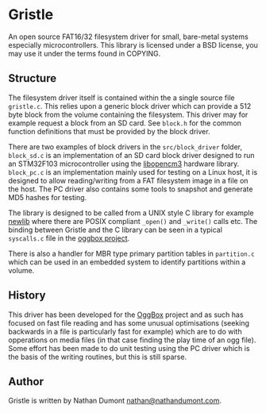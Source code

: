 Gristle
=======

An open source FAT16/32 filesystem driver for small, bare-metal systems especially microcontrollers.
This library is licensed under a BSD license, you may use it under the terms found in COPYING.

Structure
---------

The filesystem driver itself is contained within the a single source file ``gristle.c``.  This
relies upon a generic block driver which can provide a 512 byte block from the volume containing
the filesystem.  This driver may for example request a block from an SD card.  See ``block.h`` for 
the common function definitions that must be provided by the block driver.

There are two examples of block drivers in the ``src/block_driver`` folder, ``block_sd.c`` is an 
implementation of an SD card block driver designed to run an STM32F103 microcontroller using the 
[libopencm3](http://libopencm3.org) hardware library. ``block_pc.c`` is an implementation mainly
used for testing on a Linux host, it is designed to allow reading/writing from a FAT filesystem
image in a file on the host.  The PC driver also contains some tools to snapshot and generate MD5
hashes for testing.

The library is designed to be called from a UNIX style C library for example 
[newlib](http://www.sourceware.org/newlib/) where there are POSIX compliant ``_open()`` and 
``_write()`` calls etc.  The binding between Gristle and the C library can be seen in a typical
``syscalls.c`` file in the 
[oggbox project](https://github.com/hairymnstr/oggbox/blob/master/firmware/src/syscalls.c).

There is also a handler for MBR type primary partition tables in ``partition.c`` which can be used
in an embedded system to identify partitions within a volume.

History
-------

This driver has been developed for the [OggBox](http://oggbox.nathandumont.com) project and as such 
has focused on fast file reading and has some unusual optimisations (seeking backwards in a file is 
particularly fast for example) which are to do with opperations on media files (in that case finding
the play time of an ogg file).  Some effort has been made to do unit testing using the PC driver
which is the basis of the writing routines, but this is still sparse.

Author
------

Gristle is written by Nathan Dumont <nathan@nathandumont.com>.
